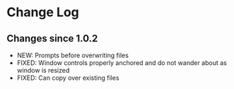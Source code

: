 # Change Log #

## Changes since 1.0.2 ##
  * NEW: Prompts before overwriting files
  * FIXED: Window controls properly anchored and do not wander about as window is resized
  * FIXED: Can copy over existing files
